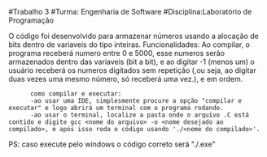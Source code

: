 #Trabalho 3 
#Turma: Engenharia de Software
#Disciplina:Laboratório de Programação
 
O código foi desenvolvido para armazenar números usando a alocação de bits dentro de variaveis do tipo inteiras.
Funcionalidades:
          Ao compilar, o programa receberá numero entre 0 e 5000, esse numeros serão armazenados dentro das variaveis (bit a bit), e ao digitar -1 (menos um) o usuário receberá os numeros digitados sem repetição (,ou seja, ao digitar duas vezes uma mesmo número, só receberá uma vez.), e em ordem.
          
          como compilar e executar:
          -ao usar uma IDE, simplesmente procure a opção "compilar e executar" e logo abrirá um terminal com o programa rodando.
          -ao usar o terminal, localize a pasta onde o arquivo .C está contido e digite gcc <nome do arquivo> -o <nome desejado ao compilado>, e após isso roda o código usando './<nome do compilado>'.
          
PS: caso execute pelo windows o código correto será "./<nome do compilado>.exe"
